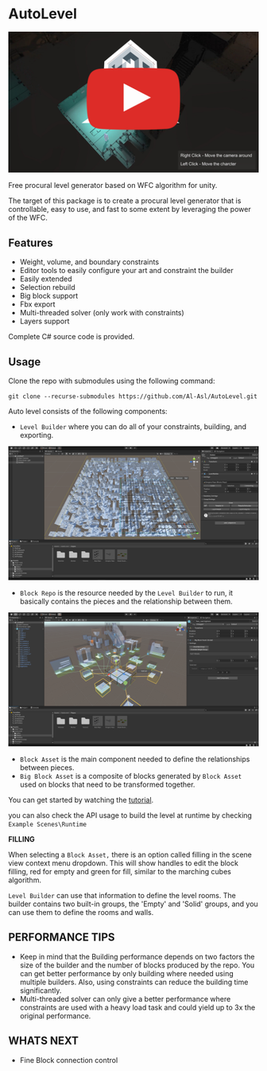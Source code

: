 # AutoLevel

[![Autolevel Trailer](documentation/images/trailer.png)](https://www.youtube.com/watch?v=94toUiUJqB8 "Autolevel Trailer")

Free procural level generator based on WFC algorithm for unity.

The target of this package is to create a procural level generator that is controllable, easy to use, and fast to some extent by leveraging the power of the WFC.

## Features
* Weight, volume, and boundary constraints
* Editor tools to easily configure your art and constraint the builder
* Easily extended
* Selection rebuild
* Big block support
* Fbx export
* Multi-threaded solver (only work with constraints)
* Layers support

Complete C# source code is provided.

## Usage

Clone the repo with submodules using the following command:
```
git clone --recurse-submodules https://github.com/Al-Asl/AutoLevel.git
```
Auto level consists of the following components:

* `Level Builder` where you can do all of your constraints, building, and exporting.
<img src="documentation/images/levelBuilder.png" width="900px"/>

* `Block Repo` is the resource needed by the `Level Builder` to run, it basically contains the pieces and the relationship between them.
<img src="documentation/images/blockrepo.png" width="900px"/>

* `Block Asset` is the main component needed to define the relationships between pieces.
* `Big Block Asset` is a composite of blocks generated by `Block Asset` used on blocks that need to be transformed together.

You can get started by watching the [tutorial](https://www.youtube.com/watch?v=1-M3W0y42L4).

you can also check the API usage to build the level at runtime by checking `Example Scenes\Runtime`

**FILLING**

When selecting a `Block Asset,` there is an option called filling in the scene view context menu dropdown. This will show handles to edit the block filling, red for empty and green for fill, similar to the marching cubes algorithm.

`Level Builder` can use that information to define the level rooms. The builder contains two built-in groups, the 'Empty' and 'Solid' groups, and you can use them to define the rooms and walls.

## PERFORMANCE TIPS

* Keep in mind that the Building performance depends on two factors the size of the builder and the number of blocks produced by the repo. You can get better performance by only building where needed using multiple builders. Also, using constraints can reduce the building time significantly.
* Multi-threaded solver can only give a better performance where constraints are used with a heavy load task and could yield up to 3x the original performance.

## WHATS NEXT
* Fine Block connection control